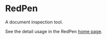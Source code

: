 RedPen
=======

A document inspection tool.

See the detail usage in the RedPen [home page](http://redpen.cc/).

